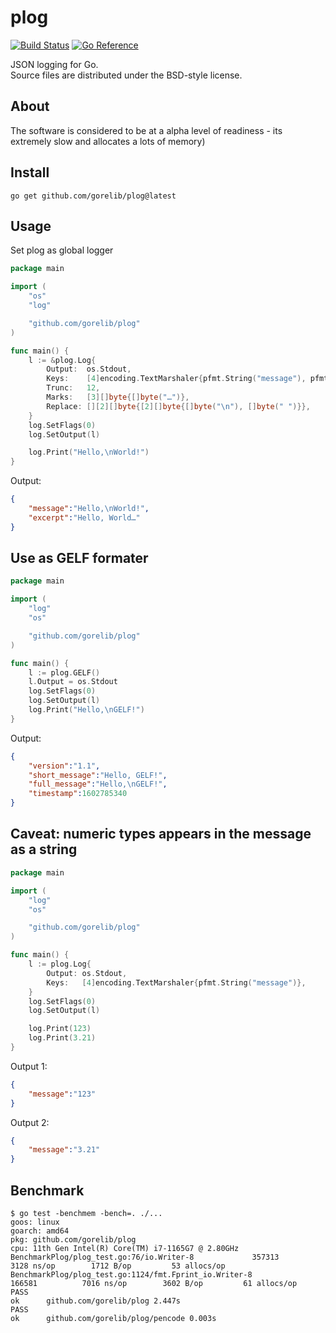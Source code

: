 # plog

[![Build Status](https://cloud.drone.io/api/badges/gorelib/plog/status.svg)](https://cloud.drone.io/gorelib/plog)
[![Go Reference](https://pkg.go.dev/badge/github.com/gorelib/plog.svg)](https://pkg.go.dev/github.com/gorelib/plog)

JSON logging for Go.  
Source files are distributed under the BSD-style license.

## About

The software is considered to be at a alpha level of readiness -
its extremely slow and allocates a lots of memory)

## Install

    go get github.com/gorelib/plog@latest

## Usage

Set plog as global logger

```go
package main

import (
    "os"
    "log"

    "github.com/gorelib/plog"
)

func main() {
    l := &plog.Log{
        Output:  os.Stdout,
        Keys:    [4]encoding.TextMarshaler{pfmt.String("message"), pfmt.String("excerpt")},
        Trunc:   12,
        Marks:   [3][]byte{[]byte("…")},
        Replace: [][2][]byte{[2][]byte{[]byte("\n"), []byte(" ")}},
    }
    log.SetFlags(0)
    log.SetOutput(l)

    log.Print("Hello,\nWorld!")
}
```

Output:

```json
{
    "message":"Hello,\nWorld!",
    "excerpt":"Hello, World…"
}
```

## Use as GELF formater

```go
package main

import (
    "log"
    "os"

    "github.com/gorelib/plog"
)

func main() {
    l := plog.GELF()
    l.Output = os.Stdout
    log.SetFlags(0)
    log.SetOutput(l)
    log.Print("Hello,\nGELF!")
}
```

Output:

```json
{
    "version":"1.1",
    "short_message":"Hello, GELF!",
    "full_message":"Hello,\nGELF!",
    "timestamp":1602785340
}
```

## Caveat: numeric types appears in the message as a string

```go
package main

import (
    "log"
    "os"

    "github.com/gorelib/plog"
)

func main() {
    l := plog.Log{
        Output: os.Stdout,
        Keys:   [4]encoding.TextMarshaler{pfmt.String("message")},
    }
    log.SetFlags(0)
    log.SetOutput(l)

    log.Print(123)
    log.Print(3.21)
}
```

Output 1:

```json
{
    "message":"123"
}
```

Output 2:

```json
{
    "message":"3.21"
}
```

## Benchmark

```
$ go test -benchmem -bench=. ./...
goos: linux
goarch: amd64
pkg: github.com/gorelib/plog
cpu: 11th Gen Intel(R) Core(TM) i7-1165G7 @ 2.80GHz
BenchmarkPlog/plog_test.go:76/io.Writer-8         	  357313	      3128 ns/op	    1712 B/op	      53 allocs/op
BenchmarkPlog/plog_test.go:1124/fmt.Fprint_io.Writer-8         	  166581	      7016 ns/op	    3602 B/op	      61 allocs/op
PASS
ok  	github.com/gorelib/plog	2.447s
PASS
ok  	github.com/gorelib/plog/pencode	0.003s
```
